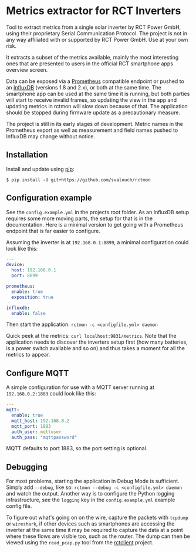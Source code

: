 # Metrics extractor for RCT Inverters

Tool to extract metrics from a single solar inverter by RCT Power GmbH, using their proprietary Serial Communication
Protocol. The project is not in any way affiliated with or supported by RCT Power GmbH. Use at your own risk.

It extracts a subset of the metrics available, mainly the most interesting ones that are presented to users in the
official RCT smartphone apps overview screen.

Data can be exposed via a [Prometheus](https://prometheus.io/) compatible endpoint or pushed to an
[InfluxDB](https://www.influxdata.com/products/influxdb/) (versions 1.8 and 2.x), or both at the same time. The
smartphone app can be used at the same time it is running, but both parties will start to receive invalid frames, so
updating the view in the app and updating metrics in rctmon will slow down because of that. The application should be
stopped during firmware update as a precautionary measure.

The project is still in its early stages of development. Metric names in the Prometheus export as well as measurement
and field names pushed to InfluxDB may change without notice.

## Installation

Install and update using [pip](https://pip.pypa.io/en/stable/quickstart/):
```
$ pip install -U git+https://github.com/svalouch/rctmon
```

## Configuration example

See the `config.example.yml` in the projects root folder. As an InfluxDB setup requires some more moving parts, the
setup for that is in the documentation. Here is a minimal version to get going with a Prometheus endpoint that is far
easier to configure.

Assuming the inverter is at `192.168.0.1:8899`, a minimal configuration could look like this:

```yaml
---
device:
  host: 192.168.0.1
  port: 8899

prometheus:
  enable: true
  exposition: true

influxdb:
  enable: false
```

Then start the application: `rctmon -c <configfile.yml> daemon`

Quick peek at the metrics: `curl localhost:9831/metrics`. Note that the application needs to discover the inverters
setup first (how many batteries, is a power switch available and so on) and thus takes a moment for all the metrics to
appear.

## Configure MQTT

A simple configuration for use with a MQTT server running at `192.168.0.2:1883` 
could look like this:

```yaml
---
mqtt:
  enable: true
  mqtt_host: 192.168.0.2
  mqtt_port: 1883
  auth_user: mqttuser
  auth_pass: "mqttpassword"

```

MQTT defaults to port 1883, so the port setting is optional.


## Debugging

For most problems, starting the application in Debug Mode is sufficient. Simply add `--debug`, like so: `rctmon --debug
-c <configfile.yml> daemon` and watch the output. Another way is to configure the Python logging infrastructure, see
the `logging` key in the `config.example.yml` example config file.

To figure out what's going on on the wire, capture the packets with `tcpdump` or `wireshark`, if other devices such as
smartphones are accessing the inverter at the same time it may be required to capture the data at a point where these
flows are visible too, such as the router. The dump can then be viewed using the `read_pcap.py` tool from the
[rctclient](https://github.com/svalouch/python-rctclient) project.
